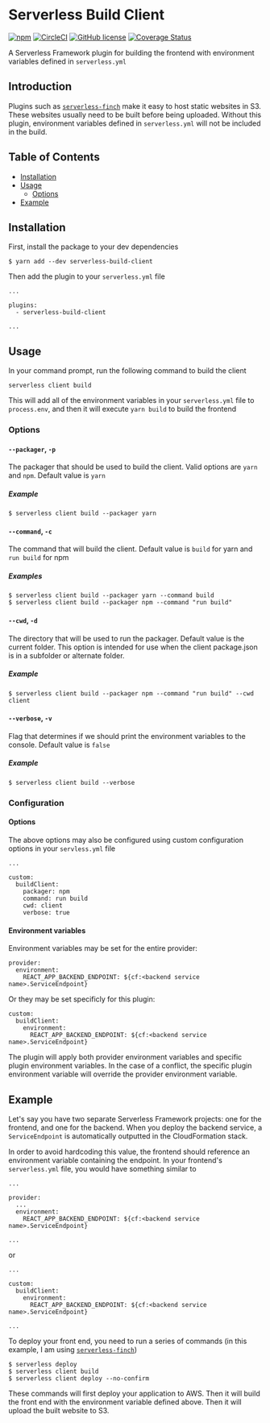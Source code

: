 # Serverless Build Client

[![npm](https://img.shields.io/npm/v/serverless-build-client)](https://www.npmjs.com/package/serverless-build-client)
[![CircleCI](https://img.shields.io/circleci/build/github/tgfischer/serverless-build-client)](https://circleci.com/gh/tgfischer/serverless-build-client)
[![GitHub license](https://img.shields.io/github/license/tgfischer/serverless-build-client)](https://github.com/tgfischer/serverless-build-client/blob/master/LICENSE)
[![Coverage Status](https://coveralls.io/repos/github/tgfischer/serverless-build-client/badge?branch=master)](https://coveralls.io/github/tgfischer/serverless-build-client?branch=master)

A Serverless Framework plugin for building the frontend with environment variables defined in `serverless.yml`

## Introduction

Plugins such as [`serverless-finch`](https://github.com/fernando-mc/serverless-finch) make it easy to host static websites in S3. These websites usually need to be built before being uploaded. Without this plugin, environment variables defined in `serverless.yml` will not be included in the build.

## Table of Contents

- [Installation](#installation)
- [Usage](#usage)
  - [Options](#options)
- [Example](#example)

## Installation

First, install the package to your dev dependencies

```
$ yarn add --dev serverless-build-client
```

Then add the plugin to your `serverless.yml` file

```
...

plugins:
  - serverless-build-client

...
```

## Usage

In your command prompt, run the following command to build the client

```
serverless client build
```

This will add all of the environment variables in your `serverless.yml` file to `process.env`, and then it will execute `yarn build` to build the frontend

### Options

#### `--packager`, `-p` <!-- omit in toc -->

The packager that should be used to build the client. Valid options are `yarn` and `npm`. Default value is `yarn`

##### Example <!-- omit in toc -->

```
$ serverless client build --packager yarn
```

#### `--command`, `-c` <!-- omit in toc -->

The command that will build the client. Default value is `build` for yarn and `run build` for npm

##### Examples <!-- omit in toc -->

```
$ serverless client build --packager yarn --command build
$ serverless client build --packager npm --command "run build"
```

#### `--cwd`, `-d` <!-- omit in toc -->

The directory that will be used to run the packager. Default value is the current folder. This option is intended for use when the client package.json is in a subfolder or alternate folder.

##### Example <!-- omit in toc -->

```
$ serverless client build --packager npm --command "run build" --cwd client
```

#### `--verbose`, `-v` <!-- omit in toc -->

Flag that determines if we should print the environment variables to the console. Default value is `false`

##### Example <!-- omit in toc -->

```
$ serverless client build --verbose
```

### Configuration

#### Options
The above options may also be configured using custom configuration options in your `servless.yml` file

```
...

custom:
  buildClient:
    packager: npm
    command: run build
    cwd: client
    verbose: true
```

#### Environment variables
Environment variables may be set for the entire provider:
```
provider:
  environment:
    REACT_APP_BACKEND_ENDPOINT: ${cf:<backend service name>.ServiceEndpoint}
```

Or they may be set specificly for this plugin:
```
custom:
  buildClient:
    environment:
      REACT_APP_BACKEND_ENDPOINT: ${cf:<backend service name>.ServiceEndpoint}
```

The plugin will apply both provider environment variables and specific plugin environment variables. In the case of a conflict, the specific plugin environment variable will override the provider environment variable.

## Example

Let's say you have two separate Serverless Framework projects: one for the frontend, and one for the backend. When you deploy the backend service, a `ServiceEndpoint` is automatically outputted in the CloudFormation stack.

In order to avoid hardcoding this value, the frontend should reference an environment variable containing the endpoint. In your frontend's `serverless.yml` file, you would have something similar to

```
...

provider:
  ...
  environment:
    REACT_APP_BACKEND_ENDPOINT: ${cf:<backend service name>.ServiceEndpoint}

...
```

or

```
...

custom:
  buildClient:
    environment:
      REACT_APP_BACKEND_ENDPOINT: ${cf:<backend service name>.ServiceEndpoint}

...
```

To deploy your front end, you need to run a series of commands (in this example, I am using [`serverless-finch`](https://github.com/fernando-mc/serverless-finch))

```
$ serverless deploy
$ serverless client build
$ serverless client deploy --no-confirm
```

These commands will first deploy your application to AWS. Then it will build the front end with the environment variable defined above. Then it will upload the built website to S3.
